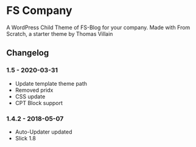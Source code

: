 # FS Company

A WordPress Child Theme of FS-Blog for your company. Made with From Scratch, a starter theme by Thomas Villain

## Changelog

### 1.5 - 2020-03-31
* Update template theme path
* Removed pridx
* CSS update
* CPT Block support

### 1.4.2 - 2018-05-07
* Auto-Updater updated
* Slick 1.8